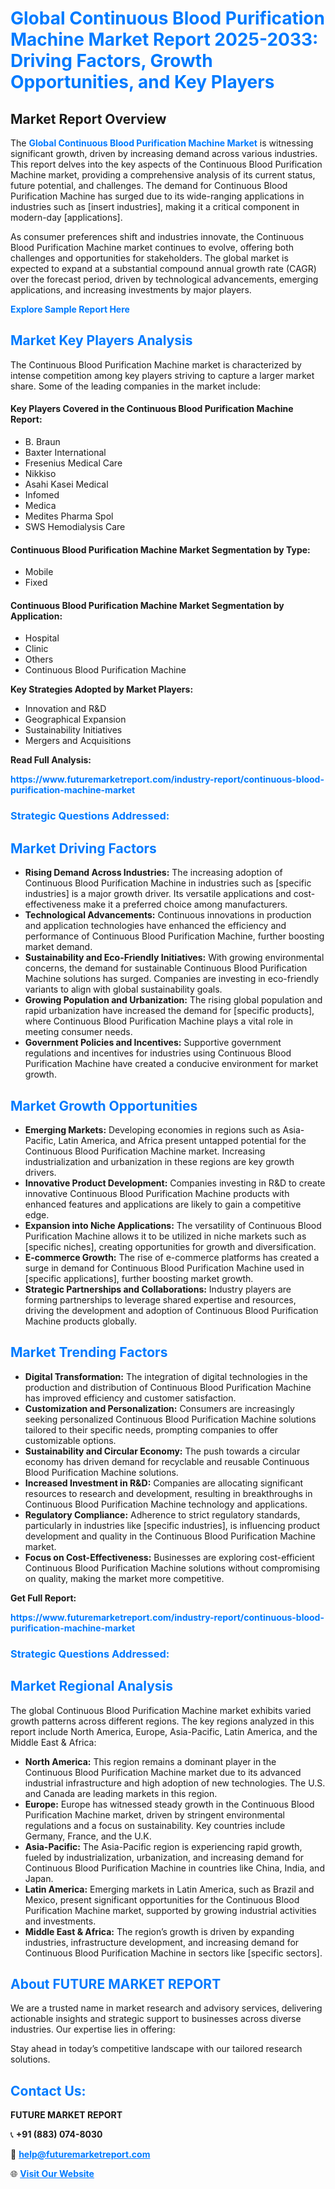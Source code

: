 <h1 style="color: #007BFF;">Global Continuous Blood Purification Machine Market Report 2025-2033: Driving Factors, Growth Opportunities, and Key Players</h1>

<section id="overview">
<h2>Market Report Overview</h2>
<p>The <a href="https://www.futuremarketreport.com/industry-report/continuous-blood-purification-machine-market" style="color: #007BFF; text-decoration: none;"><strong>Global Continuous Blood Purification Machine Market</strong></a> is witnessing significant growth, driven by increasing demand across various industries. This report delves into the key aspects of the Continuous Blood Purification Machine market, providing a comprehensive analysis of its current status, future potential, and challenges. The demand for Continuous Blood Purification Machine has surged due to its wide-ranging applications in industries such as [insert industries], making it a critical component in modern-day [applications].</p>
<p>As consumer preferences shift and industries innovate, the Continuous Blood Purification Machine market continues to evolve, offering both challenges and opportunities for stakeholders. The global market is expected to expand at a substantial compound annual growth rate (CAGR) over the forecast period, driven by technological advancements, emerging applications, and increasing investments by major players.</p>
</section>

<section id="overview">
<p><a href="https://www.futuremarketreport.com/request-sample/reportId=123566" style="color: #007BFF; text-decoration: none;"><strong>Explore Sample Report Here</strong></a></p>
</section>

<section id="key-players">
<h2 style="color: #007BFF;">Market Key Players Analysis</h2>
<p>The Continuous Blood Purification Machine market is characterized by intense competition among key players striving to capture a larger market share. Some of the leading companies in the market include:</p>
<h4>Key Players Covered in the Continuous Blood Purification Machine Report:</h4>
<ul><li>B. Braun</li><li>Baxter International</li><li>Fresenius Medical Care</li><li>Nikkiso</li><li>Asahi Kasei Medical</li><li>Infomed</li><li>Medica</li><li>Medites Pharma Spol</li><li>SWS Hemodialysis Care</li></ul>
<h4>Continuous Blood Purification Machine Market Segmentation by Type:</h4>
<ul><li>Mobile</li><li>Fixed</li></ul>

<h4>Continuous Blood Purification Machine Market Segmentation by Application:</h4>
<ul><li>Hospital</li><li>Clinic</li><li>Others</li><li>Continuous Blood Purification Machine</li></ul>
<p><strong>Key Strategies Adopted by Market Players:</strong></p>
<ul>
<li>Innovation and R&D</li>
<li>Geographical Expansion</li>
<li>Sustainability Initiatives</li>
<li>Mergers and Acquisitions</li>
</ul>
</section>

<section>
<p><strong>Read Full Analysis: </strong></p><a href="https://www.futuremarketreport.com/industry-report/continuous-blood-purification-machine-market" style="color: #007BFF; text-decoration: none;"><strong>https://www.futuremarketreport.com/industry-report/continuous-blood-purification-machine-market</strong></a>
<h3 style="color: #007BFF;">Strategic Questions Addressed:</h3>
</section>

<section id="driving-factors">
<h2 style="color: #007BFF;">Market Driving Factors</h2>
<ul>
<li><strong>Rising Demand Across Industries:</strong> The increasing adoption of Continuous Blood Purification Machine in industries such as [specific industries] is a major growth driver. Its versatile applications and cost-effectiveness make it a preferred choice among manufacturers.</li>
<li><strong>Technological Advancements:</strong> Continuous innovations in production and application technologies have enhanced the efficiency and performance of Continuous Blood Purification Machine, further boosting market demand.</li>
<li><strong>Sustainability and Eco-Friendly Initiatives:</strong> With growing environmental concerns, the demand for sustainable Continuous Blood Purification Machine solutions has surged. Companies are investing in eco-friendly variants to align with global sustainability goals.</li>
<li><strong>Growing Population and Urbanization:</strong> The rising global population and rapid urbanization have increased the demand for [specific products], where Continuous Blood Purification Machine plays a vital role in meeting consumer needs.</li>
<li><strong>Government Policies and Incentives:</strong> Supportive government regulations and incentives for industries using Continuous Blood Purification Machine have created a conducive environment for market growth.</li>
</ul>
</section>

<section id="growth-opportunities">
<h2 style="color: #007BFF;">Market Growth Opportunities</h2>
<ul>
<li><strong>Emerging Markets:</strong> Developing economies in regions such as Asia-Pacific, Latin America, and Africa present untapped potential for the Continuous Blood Purification Machine market. Increasing industrialization and urbanization in these regions are key growth drivers.</li>
<li><strong>Innovative Product Development:</strong> Companies investing in R&D to create innovative Continuous Blood Purification Machine products with enhanced features and applications are likely to gain a competitive edge.</li>
<li><strong>Expansion into Niche Applications:</strong> The versatility of Continuous Blood Purification Machine allows it to be utilized in niche markets such as [specific niches], creating opportunities for growth and diversification.</li>
<li><strong>E-commerce Growth:</strong> The rise of e-commerce platforms has created a surge in demand for Continuous Blood Purification Machine used in [specific applications], further boosting market growth.</li>
<li><strong>Strategic Partnerships and Collaborations:</strong> Industry players are forming partnerships to leverage shared expertise and resources, driving the development and adoption of Continuous Blood Purification Machine products globally.</li>
</ul>
</section>

<section id="trending-factors">
<h2 style="color: #007BFF;">Market Trending Factors</h2>
<ul>
<li><strong>Digital Transformation:</strong> The integration of digital technologies in the production and distribution of Continuous Blood Purification Machine has improved efficiency and customer satisfaction.</li>
<li><strong>Customization and Personalization:</strong> Consumers are increasingly seeking personalized Continuous Blood Purification Machine solutions tailored to their specific needs, prompting companies to offer customizable options.</li>
<li><strong>Sustainability and Circular Economy:</strong> The push towards a circular economy has driven demand for recyclable and reusable Continuous Blood Purification Machine solutions.</li>
<li><strong>Increased Investment in R&D:</strong> Companies are allocating significant resources to research and development, resulting in breakthroughs in Continuous Blood Purification Machine technology and applications.</li>
<li><strong>Regulatory Compliance:</strong> Adherence to strict regulatory standards, particularly in industries like [specific industries], is influencing product development and quality in the Continuous Blood Purification Machine market.</li>
<li><strong>Focus on Cost-Effectiveness:</strong> Businesses are exploring cost-efficient Continuous Blood Purification Machine solutions without compromising on quality, making the market more competitive.</li>
</ul>
</section>

<section>
<p><strong>Get Full Report: </strong></p><a href="https://www.futuremarketreport.com/industry-report/continuous-blood-purification-machine-market" style="color: #007BFF; text-decoration: none;"><strong>https://www.futuremarketreport.com/industry-report/continuous-blood-purification-machine-market</strong></a>
<h3 style="color: #007BFF;">Strategic Questions Addressed:</h3>
</section>


<section id="regional-analysis">
<h2 style="color: #007BFF;">Market Regional Analysis</h2>
<p>The global Continuous Blood Purification Machine market exhibits varied growth patterns across different regions. The key regions analyzed in this report include North America, Europe, Asia-Pacific, Latin America, and the Middle East & Africa:</p>
<ul>
<li><strong>North America:</strong> This region remains a dominant player in the Continuous Blood Purification Machine market due to its advanced industrial infrastructure and high adoption of new technologies. The U.S. and Canada are leading markets in this region.</li>
<li><strong>Europe:</strong> Europe has witnessed steady growth in the Continuous Blood Purification Machine market, driven by stringent environmental regulations and a focus on sustainability. Key countries include Germany, France, and the U.K.</li>
<li><strong>Asia-Pacific:</strong> The Asia-Pacific region is experiencing rapid growth, fueled by industrialization, urbanization, and increasing demand for Continuous Blood Purification Machine in countries like China, India, and Japan.</li>
<li><strong>Latin America:</strong> Emerging markets in Latin America, such as Brazil and Mexico, present significant opportunities for the Continuous Blood Purification Machine market, supported by growing industrial activities and investments.</li>
<li><strong>Middle East & Africa:</strong> The region’s growth is driven by expanding industries, infrastructure development, and increasing demand for Continuous Blood Purification Machine in sectors like [specific sectors].</li>
</ul>
</section>

<footer>
<h2 style="color: #007BFF;">About FUTURE MARKET REPORT</h2>
<p>We are a trusted name in market research and advisory services, delivering actionable insights and strategic support to businesses across diverse industries. Our expertise lies in offering:</p>

<p>Stay ahead in today’s competitive landscape with our tailored research solutions.</p>

<h2 style="color: #007BFF;">Contact Us:</h2>
<p><strong>FUTURE MARKET REPORT</strong></p>
<p>📞 <strong>+91 (883) 074-8030</strong></p>
<p>📧 <strong><a href="mailto:help@futuremarketreport.com" style="color: #007BFF;">help@futuremarketreport.com</a></strong></p>
<p>🌐 <strong><a href="https://www.futuremarketreport.com/" style="color: #007BFF;">Visit Our Website</a></strong></p>
</footer>